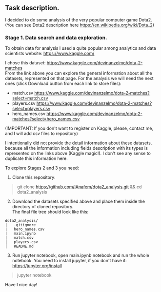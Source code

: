 ## Task description.

I decided to do some analysis of the very popular computer game Dota2. </br>
(You can see Dota2 description here https://en.wikipedia.org/wiki/Dota_2)

### Stage 1. Data search and data exploration.

To obtain data for analysis I used a quite popular among analytics and data scientists 
website:  https://www.kaggle.com/

I chose this dataset: https://www.kaggle.com/devinanzelmo/dota-2-matches </br>
From the link above you can explore the general information about all the datasets, represented 
on that page. 
For the analysis we will need the next ones (click Download button from each link to store files):
- match.csv https://www.kaggle.com/devinanzelmo/dota-2-matches?select=match.csv
- players.csv https://www.kaggle.com/devinanzelmo/dota-2-matches?select=players.csv
- hero_names.csv https://www.kaggle.com/devinanzelmo/dota-2-matches?select=hero_names.csv

(IMPORTANT: If you don't want to register on Kaggle, please, contact me, and I will add csv files to repository)

I intentionally did not provide the detail information about these datasets, 
because all the information including fields description with its types is represented
on the links above (Kaggle magic!). I don't see any sense to duplicate this information here.


To explore Stages 2 and 3 you need: 
1. Clone this repository:</br> 
> git clone https://github.com/iAnafem/dota2_analysis.git && cd dota2_analysis
2. Download the datasets specified above and place them inside the directory of cloned repository. </br> The 
final file tree should look like this:
```
dota2_analysis/
|   .gitignore
|   hero_names.csv
|   main.ipynb
|   match.csv
|   players.csv
│   README.md
```    
3. Run jupyter notebook, open main.ipynb notebook and run the whole notebook. 
You need to install jupyter, if you don't have it: https://jupyter.org/install
> jupyter notebook

Have I nice day!